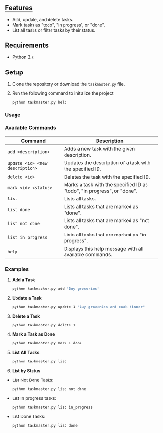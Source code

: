 ## [Features](https://roadmap.sh/projects/task-tracker)
- Add, update, and delete tasks.
- Mark tasks as "todo", "in progress", or "done".
- List all tasks or filter tasks by their status.

## Requirements
- Python 3.x

## Setup
1. Clone the repository or download the `taskmaster.py` file.
2. Run the following command to initialize the project:

   ```bash
   python taskmaster.py help

### Usage

### Available Commands

| Command                           | Description                                                                 |
|-----------------------------------|-----------------------------------------------------------------------------|
| `add <description>`               | Adds a new task with the given description.                                 |
| `update <id> <new description>`   | Updates the description of a task with the specified ID.                    |
| `delete <id>`                     | Deletes the task with the specified ID.                                     |
| `mark <id> <status>`              | Marks a task with the specified ID as "todo", "in progress", or "done".     |
| `list`                            | Lists all tasks.                                                            |
| `list done`                       | Lists all tasks that are marked as "done".                                  |
| `list not done`                   | Lists all tasks that are marked as "not done".                              |
| `list in progress`                | Lists all tasks that are marked as "in progress".                           |
| `help`                            | Displays this help message with all available commands.                     |

### Examples

1. **Add a Task**
   ```bash
   python taskmaster.py add "Buy groceries"

2. **Update a Task**
   ```bash
   python taskmaster.py update 1 "Buy groceries and cook dinner"

3. **Delete a Task**
   ```bash
   python taskmaster.py delete 1

4. **Mark a Task as Done**
   ```bash
   python taskmaster.py mark 1 done

5. **List All Tasks**
   ```bash
   python taskmaster.py list

6. **List by Status**
 - List Not Done Tasks:
   ```bash
   python taskmaster.py list not done
 - List In progress tasks:
   ```bash
   python taskmaster.py list in_progress
 - List Done Tasks:
   ```bash
   python taskmaster.py list done

